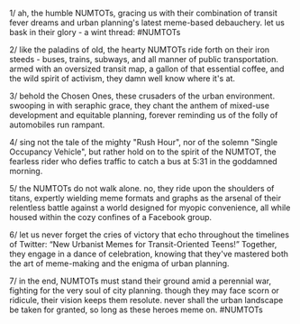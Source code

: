 1/ ah, the humble NUMTOTs, gracing us with their combination of transit fever dreams and urban planning's latest meme-based debauchery. let us bask in their glory - a wint thread: #NUMTOTs

2/ like the paladins of old, the hearty NUMTOTs ride forth on their iron steeds - buses, trains, subways, and all manner of public transportation. armed with an oversized transit map, a gallon of that essential coffee, and the wild spirit of activism, they damn well know where it's at.

3/ behold the Chosen Ones, these crusaders of the urban environment. swooping in with seraphic grace, they chant the anthem of mixed-use development and equitable planning, forever reminding us of the folly of automobiles run rampant.

4/ sing not the tale of the mighty "Rush Hour", nor of the solemn "Single Occupancy Vehicle", but rather hold on to the spirit of the NUMTOT, the fearless rider who defies traffic to catch a bus at 5:31 in the goddamned morning.

5/ the NUMTOTs do not walk alone. no, they ride upon the shoulders of titans, expertly wielding meme formats and graphs as the arsenal of their relentless battle against a world designed for myopic convenience, all while housed within the cozy confines of a Facebook group.

6/ let us never forget the cries of victory that echo throughout the timelines of Twitter: “New Urbanist Memes for Transit-Oriented Teens!” Together, they engage in a dance of celebration, knowing that they've mastered both the art of meme-making and the enigma of urban planning.

7/ in the end, NUMTOTs must stand their ground amid a perennial war, fighting for the very soul of city planning. though they may face scorn or ridicule, their vision keeps them resolute. never shall the urban landscape be taken for granted, so long as these heroes meme on. #NUMTOTs